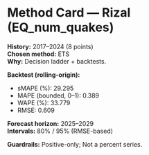 # Method Card — Rizal (EQ_num_quakes)

**History:** 2017–2024 (8 points)  
**Chosen method:** ETS  
**Why:** Decision ladder + backtests.

**Backtest (rolling-origin):**
- sMAPE (%): 29.295
- MAPE (bounded, 0–1): 0.389
- WAPE (%): 33.779
- RMSE: 0.609

**Forecast horizon:** 2025–2029  
**Intervals:** 80% / 95% (RMSE-based)

**Guardrails:** Positive-only; Not a percent series.
